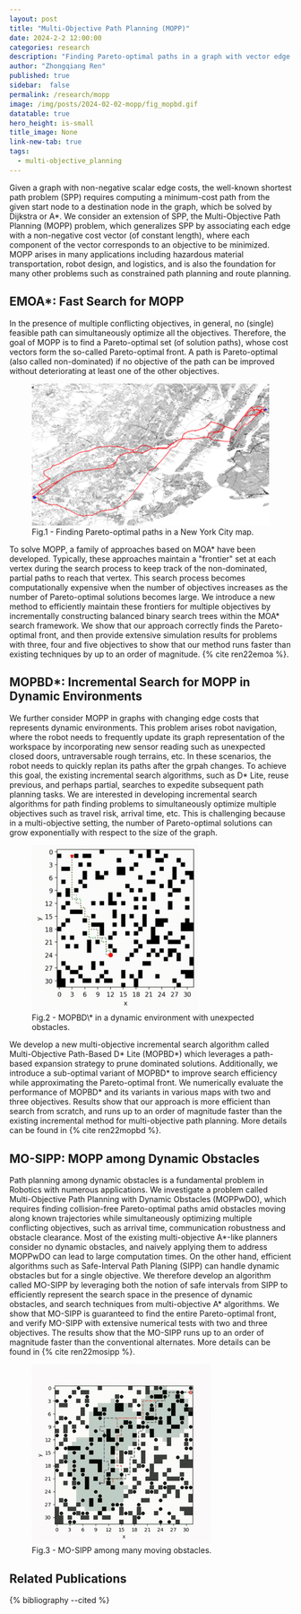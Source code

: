 ```yaml
---
layout: post
title: "Multi-Objective Path Planning (MOPP)"
date: 2024-2-2 12:00:00
categories: research
description: "Finding Pareto-optimal paths in a graph with vector edge costs"
author: "Zhongqiang Ren"
published: true
sidebar:  false
permalink: /research/mopp
image: /img/posts/2024-02-02-mopp/fig_mopbd.gif
datatable: true
hero_height: is-small
title_image: None
link-new-tab: true
tags:
  - multi-objective_planning
---
```


Given a graph with non-negative scalar edge costs, the well-known shortest path problem (SPP) requires computing a minimum-cost path from the given start node to a destination node in the graph, which be solved by Dijkstra or A\*.
We consider an extension of SPP, the Multi-Objective Path Planning (MOPP) problem, which generalizes SPP by associating each edge with a non-negative cost vector (of constant length), where each component of the vector corresponds to an objective to be minimized.
MOPP arises in many applications including hazardous material transportation, robot design, and logistics, and is also the foundation for many other problems such as constrained path planning and route planning.

## EMOA\*: Fast Search for MOPP

In the presence of multiple conflicting objectives, in general, no (single) feasible path can simultaneously optimize all the objectives. Therefore, the goal of MOPP is to find a Pareto-optimal set (of solution paths), whose cost vectors form the so-called Pareto-optimal front. A path is Pareto-optimal (also called non-dominated) if no objective of the path can be improved without deteriorating at least one of the other objectives.


<figure>
 <img src="/img/posts/2024-02-01-mopp/fig_emoa.png" alt="image"/>
  <figcaption>Fig.1 - Finding Pareto-optimal paths in a New York City map.</figcaption>
</figure>

To solve MOPP, a family of approaches based on MOA\* have been developed. Typically, these approaches maintain a "frontier" set at each vertex during the search process to keep track of the non-dominated, partial paths to reach that vertex. This search process becomes computationally expensive when the number of objectives increases as the number of Pareto-optimal solutions becomes large. We introduce a new method to efficiently maintain these frontiers for multiple objectives by incrementally constructing balanced binary search trees  within the MOA\* search framework. We show that our approach correctly finds the Pareto-optimal front, and then provide extensive simulation results for problems with three, four and five objectives to show that our method runs faster than existing techniques by up to an order of magnitude. {% cite ren22emoa %}.


## MOPBD\*: Incremental Search for MOPP in Dynamic Environments  

We further consider MOPP in graphs with changing edge costs that represents dynamic environments.
This problem arises robot navigation, where the robot needs to frequently update its graph representation of the workspace by incorporating new sensor reading such as unexpected closed doors, untraversable rough terrains, etc.
In these scenarios, the robot needs to quickly replan its paths after the grpah changes.
To achieve this goal, the existing incremental search algorithms, such as D* Lite, reuse previous, and perhaps partial, searches to expedite subsequent path planning tasks.
We are interested in developing incremental search algorithms for path finding problems to simultaneously optimize multiple objectives such as travel risk, arrival time, etc. This is challenging because in a multi-objective setting, the number of Pareto-optimal solutions can grow exponentially with respect to the size of the graph.

<figure>
 <img src="/img/posts/2024-02-01-mopp/fig_mopbd.gif" alt="image" style="width:70%"/>
  <figcaption>Fig.2 - MOPBD\* in a dynamic environment with unexpected obstacles.</figcaption>
</figure>

We develop a new multi-objective incremental search algorithm called Multi-Objective Path-Based D\* Lite (MOPBD\*) which leverages a path-based expansion strategy to prune dominated solutions. Additionally, we introduce a sub-optimal variant of MOPBD\* to improve search efficiency while approximating the Pareto-optimal front. We numerically evaluate the performance of MOPBD\* and its variants in various maps with two and three objectives. Results show that our approach is more efficient than search from scratch, and runs up to an order of magnitude faster than the existing incremental method for multi-objective path planning. More details can be found in {% cite ren22mopbd %}.


## MO-SIPP: MOPP among Dynamic Obstacles

Path planning among dynamic obstacles is a fundamental problem in Robotics with numerous applications. We investigate a problem called Multi-Objective Path Planning with Dynamic Obstacles (MOPPwDO), which requires finding collision-free Pareto-optimal paths amid obstacles moving along known trajectories while simultaneously optimizing multiple conflicting objectives, such as arrival time, communication robustness and obstacle clearance. Most of the existing multi-objective A\*-like planners consider no dynamic obstacles, and naively applying them to address MOPPwDO can lead to large computation times. On the other hand, efficient algorithms such as Safe-Interval Path Planing (SIPP) can handle dynamic obstacles but for a single objective. We therefore develop an algorithm called MO-SIPP by leveraging both the notion of safe intervals from SIPP to efficiently represent the search space in the presence of dynamic obstacles, and search techniques from multi-objective A* algorithms. We show that MO-SIPP is guaranteed to find the entire Pareto-optimal front, and verify MO-SIPP with extensive numerical tests with two and three objectives. The results show that the MO-SIPP runs up to an order of magnitude faster than the conventional alternates. More details can be found in {% cite ren22mosipp %}.

<figure>
 <img src="/img/posts/2024-02-01-mopp/fig_mosipp.gif" alt="image"/>
  <figcaption>Fig.3 - MO-SIPP among many moving obstacles.</figcaption>
</figure>


## Related Publications

{% bibliography --cited %}


